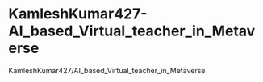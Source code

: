 # KamleshKumar427-AI_based_Virtual_teacher_in_Metaverse
KamleshKumar427/AI_based_Virtual_teacher_in_Metaverse
